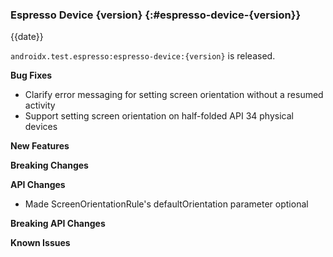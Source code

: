 ### Espresso Device {version} {:#espresso-device-{version}}

{{date}}

`androidx.test.espresso:espresso-device:{version}` is released.

**Bug Fixes**
* Clarify error messaging for setting screen orientation without a resumed activity
* Support setting screen orientation on half-folded API 34 physical devices

**New Features**

**Breaking Changes**

**API Changes**

* Made ScreenOrientationRule's defaultOrientation parameter optional

**Breaking API Changes**

**Known Issues**
